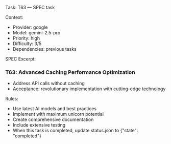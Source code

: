 Task: T63 — SPEC task

Context:
- Provider: google
- Model: gemini-2.5-pro
- Priority: high
- Difficulty: 3/5
- Dependencies: previous tasks

SPEC Excerpt:

### T63: Advanced Caching   Performance Optimization
- Address API calls without caching
- Acceptance: revolutionary implementation with cutting-edge technology

Rules:
- Use latest AI models and best practices
- Implement with maximum unicorn potential
- Create comprehensive documentation
- Include extensive testing
- When this task is completed, update status.json to {"state": "completed"}
